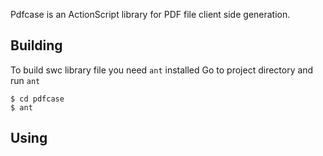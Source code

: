 Pdfcase is an ActionScript library for PDF file client side generation.

Building
--------

To build swc library file you need `ant` installed
Go to project directory and run `ant`

	$ cd pdfcase
	$ ant

Using
-----
 